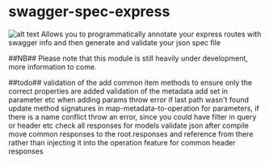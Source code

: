# swagger-spec-express
![alt text](https://api.travis-ci.org/eXigentCoder/swagger-spec-express.svg "Build Status")
Allows you to programmatically annotate your express routes with swagger info and then generate and validate your json spec file

##NB##
Please note that this module is still heavily under development, more information to come.

##todo##
validation of the add common item methods to ensure only the correct properties are added
validation of the metadata add
set in parameter etc when adding params
throw error if last path wasn't found
update method signatures in map-metadata-to-operation
for parameters, if there is a name conflict throw an error, since you could have filter in query or header etc
check all responses for models
validate json after compile
move common responses to the root.responses and reference from there rather than injecting it into the operation
feature for common header responses